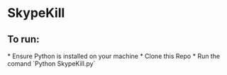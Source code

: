 <h1>SkypeKill</h1>

<h2>To run:</h2>
* Ensure Python is installed on your machine
* Clone this Repo
* Run the comand `Python SkypeKill.py`

